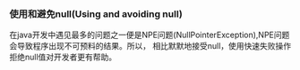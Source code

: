 ### 使用和避免null(Using and avoiding null)
在java开发中遇见最多的问题之一便是NPE问题(NullPointerException),NPE问题会导致程序出现不可预料的结果。所以， 相比默默地接受null，使用快速失败操作拒绝null值对开发者更有帮助。<br/>